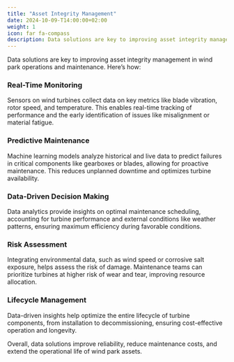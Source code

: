 ```yaml
---
title: "Asset Integrity Management"
date: 2024-10-09-T14:00:00+02:00
weight: 1
icon: far fa-compass
description: Data solutions are key to improving asset integrity management in wind park operations and maintenance.
---
```


Data solutions are key to improving asset integrity management in wind park operations and maintenance. Here’s how:

### Real-Time Monitoring
Sensors on wind turbines collect data on key metrics like blade vibration, rotor speed, and temperature. This enables real-time tracking of performance and the early identification of issues like misalignment or material fatigue.

### Predictive Maintenance
Machine learning models analyze historical and live data to predict failures in critical components like gearboxes or blades, allowing for proactive maintenance. This reduces unplanned downtime and optimizes turbine availability.

### Data-Driven Decision Making
Data analytics provide insights on optimal maintenance scheduling, accounting for turbine performance and external conditions like weather patterns, ensuring maximum efficiency during favorable conditions.

### Risk Assessment
Integrating environmental data, such as wind speed or corrosive salt exposure, helps assess the risk of damage. Maintenance teams can prioritize turbines at higher risk of wear and tear, improving resource allocation.

### Lifecycle Management
Data-driven insights help optimize the entire lifecycle of turbine components, from installation to decommissioning, ensuring cost-effective operation and longevity.

Overall, data solutions improve reliability, reduce maintenance costs, and extend the operational life of wind park assets.